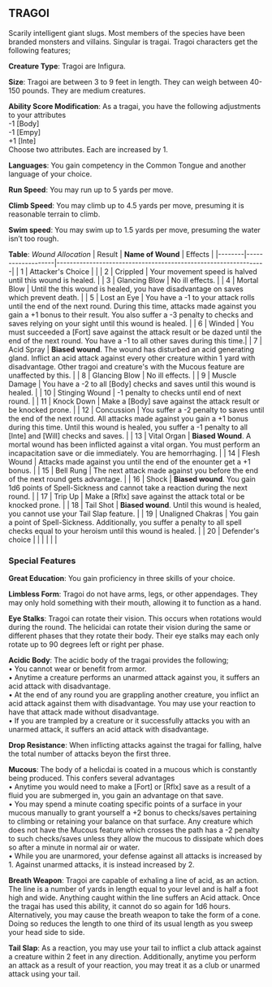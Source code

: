 ## TRAGOI
Scarily intelligent giant slugs. Most members of the species have been branded monsters and villains. Singular is tragai. Tragoi characters get the following features;

**Creature Type**: Tragoi are Infigura.

**Size**: Tragoi are between 3 to 9 feet in length. They can weigh between 40-150 pounds. They are medium creatures.

**Ability Score Modification**: As a tragai, you have the following adjustments to your attributes  
-1 [Body]  
-1 [Empy]  
+1 [Inte]  
Choose two attributes. Each are increased by 1.

**Languages**: You gain competency in the Common Tongue and another language of your choice.

**Run Speed**: You may run up to 5 yards per move.

**Climb Speed**: You may climb up to 4.5 yards per move, presuming it is reasonable terrain to climb.

**Swim speed**: You may swim up to 1.5 yards per move, presuming the water isn’t too rough.

**Table**: *Wound Allocation*
| Result | **Name of Wound** | Effects                                                        |
|--------|-------------------|----------------------------------------------------------------|
|   1    | Attacker's Choice |                                                                |
|   2    | Crippled          | Your movement speed is halved until this wound is healed.      |
|   3    | Glancing Blow      | No ill effects. |
|   4    | Mortal Blow       | Until the this wound is healed, you have disadvantage on saves which prevent death. |
|   5    | Lost an Eye       | You have a -1 to your attack rolls until the end of the next round. During this time, attacks made against you gain a +1 bonus to their result. You also suffer a -3 penalty to checks and saves relying on your sight until this wound is healed. |
|   6    | Winded            | You must succeeded a [Fort] save against the attack result or be dazed until the end of the next round. You have a -1 to all other saves during this time.|
|   7    | Acid Spray | **Biased wound**. The wound has disturbed an acid generating gland. Inflict an acid attack against every other creature within 1 yard with disadvantage. Other tragoi and creature's with the Mucous feature are unaffected by this. |
|   8    | Glancing Blow     | No ill effects.                                     |
|   9    | Muscle Damage     | You have a -2 to all [Body] checks and saves until this wound is healed. |
|   10   | Stinging Wound    | -1 penalty to checks until end of next round. |
|   11   | Knock Down | Make a [Body] save against the attack result or be knocked prone. |
|   12   | Concussion | You suffer a -2 penalty to saves until the end of the next round. All attacks made against you gain a +1 bonus during this time. Until this wound is healed, you suffer a -1 penalty to all [Inte] and [Will] checks and saves. |
|   13   | Vital Organ | **Biased Wound**. A mortal wound has been inflicted against a vital organ. You must perform an incapacitation save or die immediately. You are hemorrhaging. |
|   14   | Flesh Wound | Attacks made against you until the end of the enounter get a +1 bonus. |
|   15   | Bell Rung | The next attack made against you before the end of the next round gets advantage.  |
|   16   | Shock | **Biased wound**. You gain 1d6 points of Spell-Sickness and cannot take a reaction during the next round. |
|   17   | Trip Up           | Make a [Rflx] save against the attack total or be knocked prone.                                  |
|   18   | Tail Shot | **Biased wound**. Until this wound is healed, you cannot use your Tail Slap feature. |
|   19   | Unaligned Chakras | You gain a point of Spell-Sickness. Additionally, you suffer a penalty to all spell checks equal to your heroism until this wound is healed. |
|   20   | Defender's choice |                                   |
|        |                                                |                                   |

### Special Features

**Great Education**: You gain proficiency in three skills of your choice.

**Limbless Form**: Tragoi do not have arms, legs, or other appendages. They may only hold something with their mouth, allowing it to function as a hand.

**Eye Stalks**: Tragoi can rotate their vision. This occurs when rotations would during the round. The helicidai can rotate their vision during the same or different phases that they rotate their body. Their eye stalks may each only rotate up to 90 degrees left or right per phase.

**Acidic Body**: The acidic body of the tragai provides the following;  
 • You cannot wear or benefit from armor.  
 • Anytime a creature performs an unarmed attack against you, it suffers an acid attack with disadvantage.  
 • At the end of any round you are grappling another creature, you inflict an acid attack against them with disadvantage. You may use your reaction to have that attack made without disadvantage.  
 • If you are trampled by a creature or it successfully attacks you with an unarmed attack, it suffers an acid attack with disadvantage.

**Drop Resistance**: When inflicting attacks against the tragai for falling, halve the total number of attacks beyon the first three.

**Mucous**: The body of a helicdai is coated in a  mucous which is constantly being produced. This confers several advantages  
 • Anytime you would need to make a [Fort] or [Rflx] save as a result of a fluid you are submerged in, you gain an advantage on that save.  
 • You may spend a minute coating specific points of a surface in your mucous manually to grant yourself a +2 bonus to checks/saves pertaining to climbing or retaining your balance on that surface. Any creature which does not have the Mucous feature which crosses the path has a -2 penalty to such checks/saves unless they allow the mucous to dissipate which does so after a minute in normal air or water.  
 • While you are unarmored, your defense against all attacks is increased by 1. Against unarmed attacks, it is instead increased by 2.

**Breath Weapon**: Tragoi are capable of exhaling a line of acid, as an action. The line is a number of yards in length equal to your level and is half a foot high and wide. Anything caught within the line suffers an Acid attack. Once the tragai has used this ability, it cannot do so again for 1d6 hours.  
Alternatively, you may cause the breath weapon to take the form of a cone. Doing so reduces the length to one third of its usual length as you sweep your head side to side.

**Tail Slap**: As a reaction, you may use your tail to inflict a club attack against a creature within 2 feet in any direction. Additionally, anytime you perform an attack as a result of your reaction, you may treat it as a club or unarmed attack using your tail.
